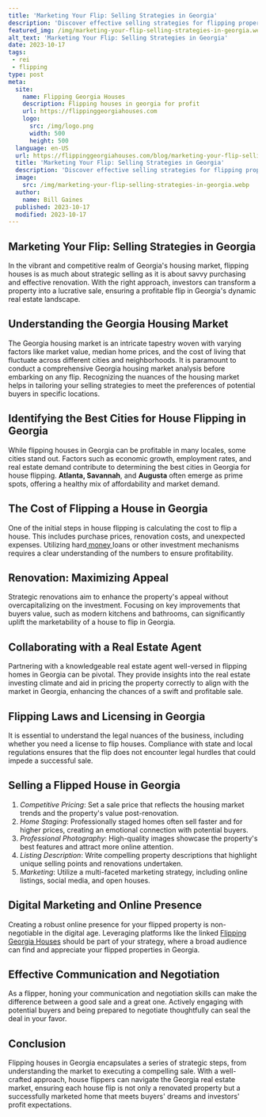 ```yaml
---
title: 'Marketing Your Flip: Selling Strategies in Georgia'
description: 'Discover effective selling strategies for flipping properties in Georgia. Gain valuable insights and tips to maximize profits in the competitive market.'
featured_img: /img/marketing-your-flip-selling-strategies-in-georgia.webp
alt_text: 'Marketing Your Flip: Selling Strategies in Georgia'
date: 2023-10-17
tags:
 - rei
 - flipping
type: post
meta:
  site:
    name: Flipping Georgia Houses
    description: Flipping houses in georgia for profit
    url: https://flippinggeorgiahouses.com
    logo:
      src: /img/logo.png
      width: 500
      height: 500
  language: en-US
  url: https://flippinggeorgiahouses.com/blog/marketing-your-flip-selling-strategies-in-georgia
  title: 'Marketing Your Flip: Selling Strategies in Georgia'
  description: 'Discover effective selling strategies for flipping properties in Georgia. Gain valuable insights and tips to maximize profits in the competitive market.'
  image:
    src: /img/marketing-your-flip-selling-strategies-in-georgia.webp
  author:
    name: Bill Gaines
  published: 2023-10-17
  modified: 2023-10-17
---
```



## Marketing Your Flip: Selling Strategies in Georgia

In the vibrant and competitive realm of Georgia's housing market, flipping houses is as much about strategic selling as it is about savvy purchasing and effective renovation. With the right approach, investors can transform a property into a lucrative sale, ensuring a profitable flip in Georgia's dynamic real estate landscape. 

## Understanding the Georgia Housing Market

The Georgia housing market is an intricate tapestry woven with varying factors like market value, median home prices, and the cost of living that fluctuate across different cities and neighborhoods. It is paramount to conduct a comprehensive Georgia housing market analysis before embarking on any flip. Recognizing the nuances of the housing market helps in tailoring your selling strategies to meet the preferences of potential buyers in specific locations.

## Identifying the Best Cities for House Flipping in Georgia

While flipping houses in Georgia can be profitable in many locales, some cities stand out. Factors such as economic growth, employment rates, and real estate demand contribute to determining the best cities in Georgia for house flipping. **Atlanta, Savannah**, and **Augusta** often emerge as prime spots, offering a healthy mix of affordability and market demand.

## The Cost of Flipping a House in Georgia

One of the initial steps in house flipping is calculating the cost to flip a house. This includes purchase prices, renovation costs, and unexpected expenses. Utilizing hard[  money  ](https://flippinggeorgiahouses.com/blog/flipping-demographics-understanding-georgias-buyers)loans or other investment mechanisms requires a clear understanding of the numbers to ensure profitability.

## Renovation: Maximizing Appeal

Strategic renovations aim to enhance the property's appeal without overcapitalizing on the investment. Focusing on key improvements that buyers value, such as modern kitchens and bathrooms, can significantly uplift the marketability of a house to flip in Georgia.

## Collaborating with a Real Estate Agent

Partnering with a knowledgeable real estate agent well-versed in flipping homes in Georgia can be pivotal. They provide insights into the real estate investing climate and aid in pricing the property correctly to align with the market in Georgia, enhancing the chances of a swift and profitable sale.

## Flipping Laws and Licensing in Georgia

It is essential to understand the legal nuances of the business, including whether you need a license to flip houses. Compliance with state and local regulations ensures that the flip does not encounter legal hurdles that could impede a successful sale.

## Selling a Flipped House in Georgia

1. *Competitive Pricing*: Set a sale price that reflects the housing market trends and the property's value post-renovation.
2. *Home Staging*: Professionally staged homes often sell faster and for higher prices, creating an emotional connection with potential buyers.
3. *Professional Photography*: High-quality images showcase the property's best features and attract more online attention.
4. *Listing Description*: Write compelling property descriptions that highlight unique selling points and renovations undertaken.
5. *Marketing*: Utilize a multi-faceted marketing strategy, including online listings, social media, and open houses.

## Digital Marketing and Online Presence

Creating a robust online presence for your flipped property is non-negotiable in the digital age. Leveraging platforms like the linked [Flipping Georgia Houses](https://flippinggeorgiahouses.com) should be part of your strategy, where a broad audience can find and appreciate your flipped properties in Georgia.

## Effective Communication and Negotiation

As a flipper, honing your communication and negotiation skills can make the difference between a good sale and a great one. Actively engaging with potential buyers and being prepared to negotiate thoughtfully can seal the deal in your favor.

## Conclusion

Flipping houses in Georgia encapsulates a series of strategic steps, from understanding the market to executing a compelling sale. With a well-crafted approach, house flippers can navigate the Georgia real estate market, ensuring each house flip is not only a renovated property but a successfully marketed home that meets buyers' dreams and investors' profit expectations.